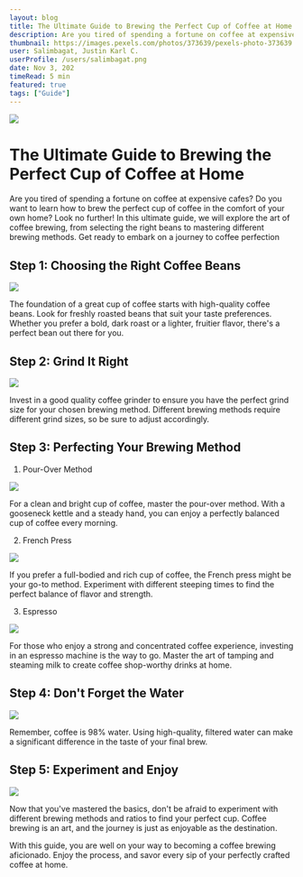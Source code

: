 ```yaml
---
layout: blog
title: The Ultimate Guide to Brewing the Perfect Cup of Coffee at Home
description: Are you tired of spending a fortune on coffee at expensive cafes? Do you want to learn how to brew the perfect cup of coffee in the comfort of your own home? Look no further! In this ultimate guide, we will explore the art of coffee brewing, from selecting the right beans to mastering different brewing methods. Get ready to embark on a journey to coffee perfection
thumbnail: https://images.pexels.com/photos/373639/pexels-photo-373639.jpeg?auto=compress&cs=tinysrgb&w=600
user: Salimbagat, Justin Karl C.
userProfile: /users/salimbagat.png
date: Nov 3, 202
timeRead: 5 min
featured: true
tags: ["Guide"]
---
```


![](https://images.pexels.com/photos/373639/pexels-photo-373639.jpeg?auto=compress&cs=tinysrgb&w=600)

# The Ultimate Guide to Brewing the Perfect Cup of Coffee at Home

Are you tired of spending a fortune on coffee at expensive cafes? Do you want to learn how to brew the perfect cup of coffee in the comfort of your own home? Look no further! In this ultimate guide, we will explore the art of coffee brewing, from selecting the right beans to mastering different brewing methods. Get ready to embark on a journey to coffee perfection

## Step 1: Choosing the Right Coffee Beans

![](https://images.pexels.com/photos/1695052/pexels-photo-1695052.jpeg?auto=compress&cs=tinysrgb&w=1260&h=750&dpr=1)

The foundation of a great cup of coffee starts with high-quality coffee beans. Look for freshly roasted beans that suit your taste preferences. Whether you prefer a bold, dark roast or a lighter, fruitier flavor, there's a perfect bean out there for you.

## Step 2: Grind It Right

![](https://images.pexels.com/photos/1309778/pexels-photo-1309778.jpeg?auto=compress&cs=tinysrgb&w=1260&h=750&dpr=1)

Invest in a good quality coffee grinder to ensure you have the perfect grind size for your chosen brewing method. Different brewing methods require different grind sizes, so be sure to adjust accordingly.

## Step 3: Perfecting Your Brewing Method

1. Pour-Over Method

![](https://www.seriouseats.com/thmb/DQMGHKJtCxaJV6WCeo4hcoG88vg=/1500x0/filters:no_upscale():max_bytes(150000):strip_icc()/Web_1500-SEA-kalita-wave-pour-shot-jesse-raub-03-7017c45cbaab4eda87e54e2eb808e213.jpg)

For a clean and bright cup of coffee, master the pour-over method. With a gooseneck kettle and a steady hand, you can enjoy a perfectly balanced cup of coffee every morning.

2. French Press

![](https://images.pexels.com/photos/872894/pexels-photo-872894.jpeg?auto=compress&cs=tinysrgb&w=1260&h=750&dpr=1)

If you prefer a full-bodied and rich cup of coffee, the French press might be your go-to method. Experiment with different steeping times to find the perfect balance of flavor and strength.

3. Espresso

![](https://voltagecoffee.com/wp-content/uploads/2021/06/What-is-Espresso.jpg)

For those who enjoy a strong and concentrated coffee experience, investing in an espresso machine is the way to go. Master the art of tamping and steaming milk to create coffee shop-worthy drinks at home.

## Step 4: Don't Forget the Water

![](https://i.insider.com/5a3b40574aa6b5a01a8b632f?width=700)

Remember, coffee is 98% water. Using high-quality, filtered water can make a significant difference in the taste of your final brew.

## Step 5: Experiment and Enjoy

![](https://images.pexels.com/photos/5047013/pexels-photo-5047013.jpeg?auto=compress&cs=tinysrgb&w=1260&h=750&dpr=1)

Now that you've mastered the basics, don't be afraid to experiment with different brewing methods and ratios to find your perfect cup. Coffee brewing is an art, and the journey is just as enjoyable as the destination.

With this guide, you are well on your way to becoming a coffee brewing aficionado. Enjoy the process, and savor every sip of your perfectly crafted coffee at home.
